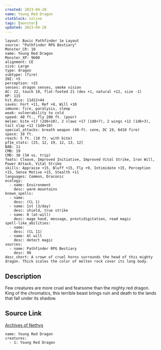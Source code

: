 ```yaml
---
created: 2023-04-28
name: Young Red Dragon
statblock: inline
tags: [monster]
updated: 2023-04-28
---
```

```statblock
layout: Basic Pathfinder 1e Layout
source: "Pathfinder RPG Bestiary"
Monster_CR: 10
name: Young Red Dragon
Monster_XP: 9600
alignment: CE
size: Large
type: dragon
subtype: (fire)
INI: +5
perception: +15
senses: dragon senses, smoke vision
AC: 22, touch 10, flat-footed 21 (dex +1, natural +12, size -1)
HP: 115
hit_dice: 11d12+44
saves: Fort +11, Ref +8, Will +10
immune: fire, paralysis, sleep
weak: vulnerability to cold
speed: 40 ft., fly 200 ft. (poor)
melee: bite +17 (2d6+10), 2 claws +17 (1d8+7), 2 wings +12 (1d6+3), tail slap +12 (1d8+10)
special_attacks: breath weapon (40-ft. cone, DC 19, 6d10 fire)
space: 10 ft.
reach: 5 ft. (10 ft. with bite)
pf1e_stats: [25, 12, 19, 12, 13, 12]
BAB: 11
CMB: 19
CMD: 30 (34 vs. trip)
feats: Cleave, Improved Initiative, Improved Vital Strike, Iron Will, Power Attack, Vital Strike
skills: Appraise +15, Bluff +15, Fly +9, Intimidate +15, Perception +15, Sense Motive +15, Stealth +11
languages: Common, Draconic
ecology:
  - name: Environment
    desc: warm mountains
known_spells:
  - name:
    desc: (CL 1)
  - name: 1st (3/day)
    desc: shield, true strike
  - name: 0 (at-will)
    desc: mage hand, message, prestidigitation, read magic
spell-like_abilities:
  - name:
    desc: (CL 11)
  - name: At will
    desc: detect magic
sources:
  - name: Pathfinder RPG Bestiary
    desc: 98
desc_short: A crown of cruel horns surrounds the head of this mighty dragon. Thick scales the color of molten rock cover its long body.
```
## Description
Few creatures are more cruel and fearsome than the mighty red dragon. King of the chromatics, this terrible beast brings ruin and death to the lands that fall under its shadow.
## Source Link
[Archives of Nethys](https://aonprd.com/MonsterDisplay.aspx?ItemName=Young%20Red%20Dragon)
```encounter-table
name: Young Red Dragon
creatures:
  - 1: Young Red Dragon
```
